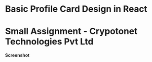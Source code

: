 # Basic Profile Card Design in React
# Small Assignment - Crypotonet Technologies Pvt Ltd

**Screenshot**



